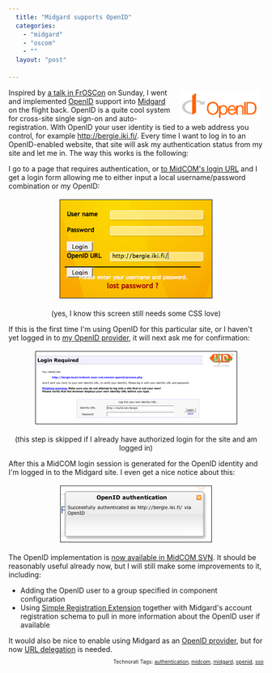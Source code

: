 ```yaml
---
  title: "Midgard supports OpenID"
  categories: 
    - "midgard"
    - "oscom"
    - ""
  layout: "post"

---
```

<img src="/files/OpenID.jpg" height="60" width="160" border="0" align="right" hspace="8" vspace="4" alt="OpenID" title="OpenID" style="float: right;" />
Inspired by <a href="http://froscon.phpugdo.de/">a talk in FrOSCon</a> on Sunday, I went and implemented <a href="http://en.wikipedia.org/wiki/OpenID">OpenID</a> support into <a href="http://www.midgard-project.org/">Midgard</a> on the flight back. OpenID is a quite cool system for cross-site single sign-on and auto-registration. With OpenID your user identity is tied to a web address you control, for example  <a href="http://bergie.iki.fi/">http://bergie.iki.fi/</a>. Every time I want to log in to an OpenID-enabled website, that site will ask my authentication status from my site and let me in. The way this works is the following:

I go to a page that requires authentication, or <a href="http://www.midgard-project.org/documentation/logging-into-midcom/">to MidCOM's login URL</a> and I get a login form allowing me to either input a local username/password combination or my OpenID:
<p style="text-align:center;"><img src="/files/midgard-openid-login-initial-1.jpg" height="193" width="300" border="1" hspace="4" vspace="4" alt="Midgard-Openid-Login-Initial-1" /></p><p style="text-align:center;">(yes, I know this screen still needs some CSS love)</p>If this is the first time I'm using OpenID for this particular site, or I haven't yet logged in to <a href="http://signup.mylid.net/signup/">my OpenID provider</a>, it will next ask me for confirmation:
<p style="text-align:center;"><img src="/files/mylid-login.jpg" height="142" width="397" border="1" hspace="4" vspace="4" alt="Mylid-Login" /></p><p style="text-align:center;">(this step is skipped if I already have authorized login for the site and am logged in)</p>After this a MidCOM login session is generated for the OpenID identity and I'm logged in to the Midgard site. I even get a nice notice about this:
<p style="text-align:center;"><img src="/files/midgard-openid-success-1.jpg" height="110" width="298" border="1" hspace="4" vspace="4" alt="Midgard-Openid-Success-1" /></p>The OpenID implementation is <a href="http://trac.midgard-project.org/browser/trunk/midcom/net.nemein.openid">now available in MidCOM SVN</a>. It should be reasonably useful already now, but I will still make some improvements to it, including:

<ul><li>Adding the OpenID user to a group specified in component configuration</li><li>Using <a href="http://openid.net/specs/openid-simple-registration-extension-1_1-01.html">Simple Registration Extension</a> together with Midgard's account registration schema to pull in more information about the OpenID user if available</li></ul>It would also be nice to enable using Midgard as an <a href="http://openid.net/wiki/index.php/Run_your_own_identity_server">OpenID provider</a>, but for now <a href="http://www.openidenabled.com/openid/use-your-own-url-as-an-openid">URL delegation</a> is needed.

<!-- technorati tags start --><p style="text-align:right;font-size:10px;">Technorati Tags: <a href="http://www.technorati.com/tag/authentication" rel="tag">authentication</a>, <a href="http://www.technorati.com/tag/midcom" rel="tag">midcom</a>, <a href="http://www.technorati.com/tag/midgard" rel="tag">midgard</a>, <a href="http://www.technorati.com/tag/openid" rel="tag">openid</a>, <a href="http://www.technorati.com/tag/sso" rel="tag">sso</a></p><!-- technorati tags end -->